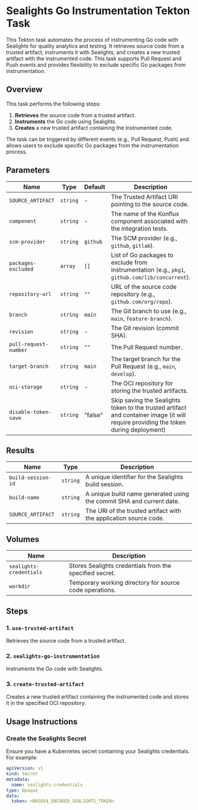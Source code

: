 # Sealights Go Instrumentation Tekton Task

This Tekton task automates the process of instrumenting Go code with Sealights for quality analytics and testing. It retrieves source code from a trusted artifact, instruments it with Sealights, and creates a new trusted artifact with the instrumented code. This task supports Pull Request and Push events and provides flexibility to exclude specific Go packages from instrumentation.

## Overview

This task performs the following steps:

1. **Retrieves** the source code from a trusted artifact.
2. **Instruments** the Go code using Sealights.
3. **Creates** a new trusted artifact containing the instrumented code.

The task can be triggered by different events (e.g., Pull Request, Push) and allows users to exclude specific Go packages from the instrumentation process.

## Parameters

| Name                  | Type     | Default       | Description                                                                                   |
|-----------------------|----------|---------------|-----------------------------------------------------------------------------------------------|
| `SOURCE_ARTIFACT`     | `string` | -             | The Trusted Artifact URI pointing to the source code.                                         |                                                      |
| `component`           | `string` | -             | The name of the Konflux component associated with the integration tests.                      |
| `scm-provider`        | `string` | `github`      | The SCM provider (e.g., `github`, `gitlab`).                                                  |
| `packages-excluded`   | `array`  | `[]`          | List of Go packages to exclude from instrumentation (e.g., `pkg1`, `github.com/lib/concurrent`). |
| `repository-url`      | `string` | `""`          | URL of the source code repository (e.g., `github.com/org/repo`).                              |
| `branch`              | `string` | `main`        | The Git branch to use (e.g., `main`, `feature-branch`).                                       |
| `revision`            | `string` | -             | The Git revision (commit SHA).                                                                |
| `pull-request-number` | `string` | `""`          | The Pull Request number.                                                                      |
| `target-branch`       | `string` | `main`        | The target branch for the Pull Request (e.g., `main`, `develop`).                             |
| `oci-storage`         | `string` | -             | The OCI repository for storing the trusted artifacts.                                         |
| `disable-token-save`  | `string` | "false"       | Skip saving the Sealights token to the trusted artifact and container image (it will require providing the token during deployment) |

## Results

| Name                | Type     | Description                                                                 |
|---------------------|----------|-----------------------------------------------------------------------------|
| `build-session-id`  | `string` | A unique identifier for the Sealights build session.                       |
| `build-name`        | `string` | A unique build name generated using the commit SHA and current date.       |
| `SOURCE_ARTIFACT`   | `string` | The URI of the trusted artifact with the application source code.          |

## Volumes

| Name                  | Description                                                    |
|-----------------------|----------------------------------------------------------------|
| `sealights-credentials` | Stores Sealights credentials from the specified secret.         |
| `workdir`             | Temporary working directory for source code operations.        |

## Steps

### 1. `use-trusted-artifact`

Retrieves the source code from a trusted artifact.

### 2. `sealights-go-instrumentation`

Instruments the Go code with Sealights.

### 3. `create-trusted-artifact`

Creates a new trusted artifact containing the instrumented code and stores it in the specified OCI repository.

## Usage Instructions

### Create the Sealights Secret

Ensure you have a Kubernetes secret containing your Sealights credentials. For example:

```yaml
apiVersion: v1
kind: Secret
metadata:
  name: sealights-credentials
type: Opaque
data:
  token: <BASE64_ENCODED_SEALIGHTS_TOKEN>
```
